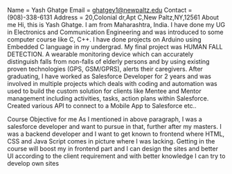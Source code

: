      
Name = Yash Ghatge
Email  = ghatgey1@newpaltz.edu 
Contact =  (908)-338-6131
Address = 20,Colonial dr,Apt C,New Paltz,NY,12561	About me
Hi, this is Yash Ghatge. I am from Maharashtra, India. 
I have done my UG in Electronics and Communication Engineering and was introduced to some computer 
course like C, C++. I have done projects on Arduino using Embedded C language in my undergrad. 
My final project was HUMAN FALL DETECTION. A wearable monitoring device which can accurately 
distinguish falls from non-falls of elderly persons and by using existing proven 
technologies (GPS, GSM/GPRS), alerts their caregivers. After graduating, 
I have worked as Salesforce Developer for 2 years and was involved in multiple 
projects which deals with coding and automation was used to build the custom solution 
for clients like Mentee and Mentor management including activities, tasks, action plans 
within Salesforce. Created various API to connect to a Mobile App to Salesforce etc..

Course Objective for me 
As I mentioned in above paragraph, I was a salesforce developer and want to pursue in that, 
further after my masters. I was a backend developer and I want to get known to frontend where HTML,
CSS and Java Script comes in picture where I was lacking. Getting in the course will boost my 
in frontend part and I can design the sites and better UI according to the client requirement 
and with better knowledge I can try to develop own sites

